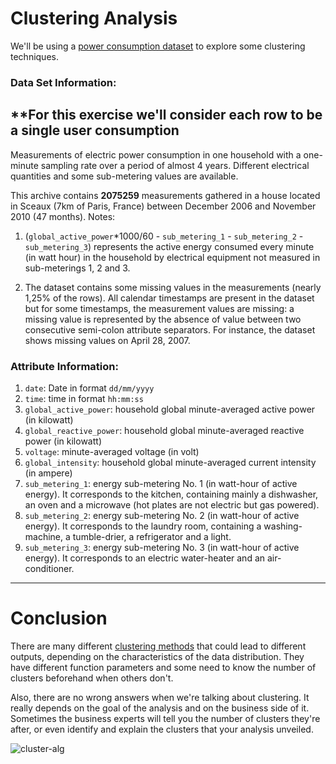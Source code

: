 # Clustering Analysis

We'll be using a [power consumption dataset](https://archive.ics.uci.edu/ml/datasets/Individual+household+electric+power+consumption) to explore some clustering techniques.

### Data Set Information:

## **For this exercise we'll consider each row to be a single user consumption ##

Measurements of electric power consumption in one household with a one-minute sampling rate over a period of almost 4 years. Different electrical quantities and some sub-metering values are available.

This archive contains **2075259** measurements gathered in a house located in Sceaux (7km of Paris, France) between December 2006 and November 2010 (47 months).
Notes:

1. (`global_active_power`*1000/60 - `sub_metering_1` - `sub_metering_2` - `sub_metering_3`) represents the active energy consumed every minute (in watt hour) in the household by electrical equipment not measured in sub-meterings 1, 2 and 3.

2. The dataset contains some missing values in the measurements (nearly 1,25% of the rows). All calendar timestamps are present in the dataset but for some timestamps, the measurement values are missing: a missing value is represented by the absence of value between two consecutive semi-colon attribute separators. For instance, the dataset shows missing values on April 28, 2007.



### Attribute Information:

1. `date`: Date in format `dd/mm/yyyy`
2. `time`: time in format `hh:mm:ss`
3. `global_active_power`: household global minute-averaged active power (in kilowatt)
4. `global_reactive_power`: household global minute-averaged reactive power (in kilowatt)
5. `voltage`: minute-averaged voltage (in volt)
6. `global_intensity`: household global minute-averaged current intensity (in ampere)
7. `sub_metering_1`: energy sub-metering No. 1 (in watt-hour of active energy). It corresponds to the kitchen, containing mainly a dishwasher, an oven and a microwave (hot plates are not electric but gas powered).
8. `sub_metering_2`: energy sub-metering No. 2 (in watt-hour of active energy). It corresponds to the laundry room, containing a washing-machine, a tumble-drier, a refrigerator and a light.
9. `sub_metering_3`: energy sub-metering No. 3 (in watt-hour of active energy). It corresponds to an electric water-heater and an air-conditioner.

------------------------------------------------------------------

# Conclusion

There are many different [clustering methods](https://scikit-learn.org/stable/modules/clustering.html) that could lead to different outputs, depending on the characteristics of the data distribution. They have different function parameters and some need to know the number of clusters beforehand when others don't. 

Also, there are no wrong answers when we're talking about clustering. It really depends on the goal of the analysis and on the business side of it. Sometimes the business experts will tell you the number of clusters they're after, or even identify and explain the clusters that your analysis unveiled.

![cluster-alg](https://scikit-learn.org/stable/_images/sphx_glr_plot_cluster_comparison_001.png)
